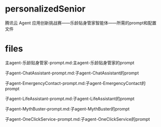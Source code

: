 # personalizedSenior
腾讯云 Agent 应用创新挑战赛——乐龄贴身管家智能体——所需的prompt和配置文件
# files
主agent-乐龄贴身管家-prompt.md:主agent-乐龄贴身管家的prompt

子agent-ChatAssistant-prompt.md:子agent-ChatAssistant的prompt

子agent-EmergencyContact-prompt.md:子agent-EmergencyContact的prompt

子agent-LifeAssistant-prompt.md:子agent-LifeAssistant的prompt

子agent-MythBuster-prompt.md:子agent-MythBuster的prompt

子agent-OneClickService-prompt.md:子agent-OneClickService的prompt
